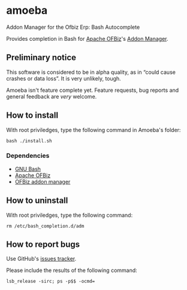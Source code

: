 # amoeba

Addon Manager for the Ofbiz Erp: Bash Autocomplete

Provides completion in Bash for [Apache OFBiz](https://ofbiz.apache.org/index.html "Apache OFBiz home page")'s [Addon Manager](http://code.google.com/a/apache-extras.org/p/ofbiz-adm/ "OFBiz Addon Manager").

## Preliminary notice

This software is considered to be in alpha quality, as in “could cause crashes or data loss”. It is very unlikely, tough.

Amoeba isn't feature complete yet. Feature requests, bug reports and general feedback are *very* welcome.

## How to install

With root priviledges, type the following command in Amoeba's folder:

```shell
bash ./install.sh
```

### Dependencies

* [GNU Bash](http://www.gnu.org/software/bash/ "GNU Bash")
* [Apache OFBiz](http://ofbiz.apache.org/index.html "Apache OFBiz")
* [OFBiz addon manager](http://code.google.com/a/apache-extras.org/p/ofbiz-adm/ "OFBiz addon manager")

## How to uninstall

With root priviledges, type the following command:

```shell
rm /etc/bash_completion.d/adm
```

## How to report bugs

Use GitHub's [issues tracker](https://github.com/fgtl/amoeba/issues "Github issues tracker").

Please include the results of the following command:

```shell
lsb_release -sirc; ps -p$$ -ocmd=
```
